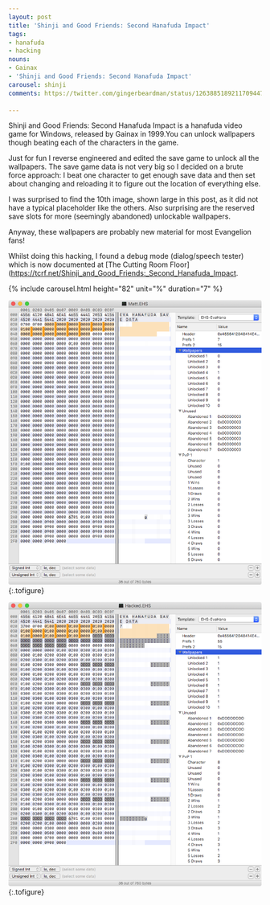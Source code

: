 ```yaml
---
layout: post
title: 'Shinji and Good Friends: Second Hanafuda Impact'
tags:
- hanafuda
- hacking
nouns:
- Gainax
- 'Shinji and Good Friends: Second Hanafuda Impact'
carousel: shinji
comments: https://twitter.com/gingerbeardman/status/1263885189211709447

---
```


Shinji and Good Friends: Second Hanafuda Impact is a hanafuda video game for Windows, released by Gainax in 1999.You can unlock wallpapers though beating each of the characters in the game. 

Just for fun I reverse engineered and edited the save game to unlock all the wallpapers. The save game data is not very big so I decided on a brute force approach: I beat one character to get enough save data and then set about changing and reloading it to figure out the location of everything else.

I was surprised to find the 10th image, shown large in this post, as it did not have a typical placeholder like the others. Also surprising are the reserved save slots for more (seemingly abandoned) unlockable wallpapers. 

Anyway, these wallpapers are probably new material for most Evangelion fans!

Whilst doing this hacking, I found a debug mode (dialog/speech tester) which is now documented at [The Cutting Room Floor](https://tcrf.net/Shinji_and_Good_Friends:_Second_Hanafuda_Impact.

{% include carousel.html height="82" unit="%" duration="7" %}

![PNG](/images/posts/shinji-new.png "New/empty save game file contents")
{:.tofigure}

![PNG](/images/posts/shinji-hacked.png "Hacked save game file contents")
{:.tofigure}

